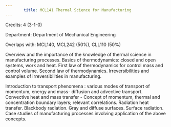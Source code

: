 ```yaml
---
        title: MCL141 Thermal Science for Manufacturing
---
```

Credits: 4 (3-1-0)

Department: Department of Mechanical Engineering

Overlaps with: MCL140, MCL242 (50%), CLL110 (50%)

Overview and the importance of the knowledge of thermal science in manufacturing processes. Basics of thermodynamics: closed and open systems, work and heat. First law of thermodynamics for control mass and control volume. Second law of thermodynamics. Irreversibilities and examples of irreversibilities in manufacturing.

Introduction to transport phenomena : various modes of transport of momentum, energy and mass- diffusion and advective transport. Convective heat and mass transfer - Concept of momentum, thermal and concentration boundary layers; relevant correlations. Radiation heat transfer. Blackbody radiation. Gray and diffuse surfaces. Surface radiation. Case studies of manufacturing processes involving application of the above concepts.